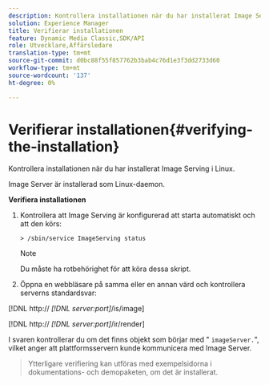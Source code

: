 ```yaml
---
description: Kontrollera installationen när du har installerat Image Serving i Linux.
solution: Experience Manager
title: Verifierar installationen
feature: Dynamic Media Classic,SDK/API
role: Utvecklare,Affärsledare
translation-type: tm+mt
source-git-commit: d0bc88f55f857762b3bab4c76d1e3f3dd2733d60
workflow-type: tm+mt
source-wordcount: '137'
ht-degree: 0%

---
```



# Verifierar installationen{#verifying-the-installation}

Kontrollera installationen när du har installerat Image Serving i Linux.

Image Server är installerad som Linux-daemon.

**Verifiera installationen**

1. Kontrollera att Image Serving är konfigurerad att starta automatiskt och att den körs:

   `> /sbin/service ImageServing status`

   >[!NOTE]
   >
   >Du måste ha rotbehörighet för att köra dessa skript.

1. Öppna en webbläsare på samma eller en annan värd och kontrollera serverns standardsvar:

[!DNL http:// *[!DNL server:port]*/is/image]

[!DNL http:// *[!DNL server:port]*/ir/render]

I svaren kontrollerar du om det finns objekt som börjar med &quot; `imageServer.`&quot;, vilket anger att plattformsservern kunde kommunicera med Image Server.
>Ytterligare verifiering kan utföras med exempelsidorna i dokumentations- och demopaketen, om det är installerat.

